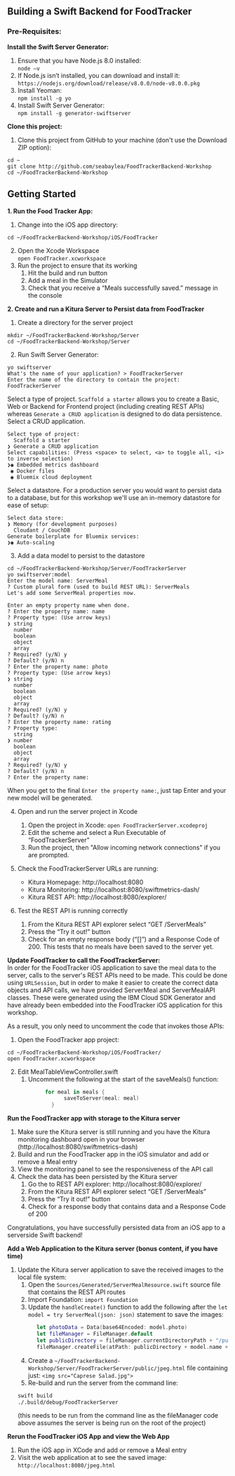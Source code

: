 ## Building a Swift Backend for FoodTracker

### Pre-Requisites:
**Install the Swift Server Generator:**  
1. Ensure that you have Node.js 8.0 installed:  
`node —v` 
2. If Node.js isn’t installed, you can download and install it:  
`https://nodejs.org/download/release/v8.0.0/node-v8.0.0.pkg` 
3. Install Yeoman:  
`npm install -g yo` 
4. Install Swift Server Generator:  
`npm install -g generator-swiftserver`

**Clone this project:**  
1. Clone this project from GitHub to your machine (don't use the Download ZIP option):  
```
cd ~
git clone http://github.com/seabaylea/FoodTrackerBackend-Workshop
cd ~/FoodTrackerBackend-Workshop
```

## Getting Started
**1. Run the Food Tracker App:**  
1. Change into the iOS app directory:  
```
cd ~/FoodTrackerBackend-Workshop/iOS/FoodTracker
```
2. Open the Xcode Workspace  
`open FoodTracker.xcworkspace`
3. Run the project to ensure that its working
    1. Hit the build and run button
    2. Add a meal in the Simulator
    3. Check that you receive a “Meals successfully saved.” message in the console

**2. Create and run a Kitura Server to Persist data from FoodTracker**
1. Create a directory for the server project
```
mkdir ~/FoodTrackerBackend-Workshop/Server
cd ~/FoodTrackerBackend-Workshop/Server
```
2. Run Swift Server Generator:
```
yo swiftserver
What's the name of your application? > FoodTrackerServer
Enter the name of the directory to contain the project: FoodTrackerServer
```
Select a type of project. `Scaffold a starter` allows you to create a Basic, Web or Backend for Frontend project (including creating REST APIs) whereas `Generate a CRUD application` is designed to do data persistence. Select a CRUD application.
```
Select type of project: 
  Scaffold a starter 
❯ Generate a CRUD application
Select capabilities: (Press <space> to select, <a> to toggle all, <i> to inverse selection)
❯◉ Embedded metrics dashboard
 ◉ Docker files
 ◉ Bluemix cloud deployment
```
Select a datastore. For a production server you would want to persist data to a database, but for this workshop we'll use an in-memory datastore for ease of setup:  
```
Select data store: 
❯ Memory (for development purposes) 
  Cloudant / CouchDB
Generate boilerplate for Bluemix services: 
❯◉ Auto-scaling
```
3. Add a data model to persist to the datastore
```
cd ~/FoodTrackerBackend-Workshop/Server/FoodTrackerServer
yo swiftserver:model
Enter the model name: ServerMeal
? Custom plural form (used to build REST URL): ServerMeals
Let's add some ServerMeal properties now.

Enter an empty property name when done.
? Enter the property name: name
? Property type: (Use arrow keys)
❯ string 
  number 
  boolean 
  object 
  array
? Required? (y/N) y
? Default? (y/N) n
? Enter the property name: photo
? Property type: (Use arrow keys)
❯ string 
  number 
  boolean 
  object 
  array 
? Required? (y/N) y
? Default? (y/N) n
? Enter the property name: rating
? Property type: 
  string 
❯ number 
  boolean 
  object 
  array
? Required? (y/N) y
? Default? (y/N) n
? Enter the property name:
```
When you get to the final `Enter the property name:`, just tap Enter and your new model will be generated.

4. Open and run the server project in Xcode
    1. Open the project in Xcode:
`open FoodTrackerServer.xcodeproj`
    2. Edit the scheme and select a Run Executable of “FoodTrackerServer”
    3. Run the project, then "Allow incoming network connections" if you are prompted.

5. Check the FoodTrackerServer URLs are running:
    * Kitura Homepage: http://localhost:8080
    * Kitura Monitoring: http://localhost:8080/swiftmetrics-dash/
    * Kitura REST API: http://localhost:8080/explorer/

6. Test the REST API is running correctly
    1. From the Kitura REST API explorer select “GET /ServerMeals”
    2. Press the “Try it out!” button
    3. Check for an empty response body (“[]”) and a Response Code of 200. This tests that no meals have been saved to the server yet.


**Update FoodTracker to call the FoodTrackerServer:**  
In order for the FoodTracker iOS application to save the meal data to the server, calls to the server's REST APIs need to be made. This could be done using `URLSession`, but in order to make it easier to create the correct data objects and API calls, we have provided ServerMeal and ServerMealAPI classes. These were generated using the IBM Cloud SDK Generator and have already been embedded into the FoodTracker iOS application for this workshop.  

As a result, you only need to uncomment the code that invokes those APIs:

1. Open the FoodTracker app project:
```
cd ~/FoodTrackerBackend-Workshop/iOS/FoodTracker/
open FoodTracker.xcworkspace
```
2. Edit MealTableViewController.swift
    1. Uncomment the following at the start of the saveMeals() function:
```swift
            for meal in meals {
                  saveToServer(meal: meal)
              }
```


**Run the FoodTracker app with storage to the Kitura server**
1. Make sure the Kitura server is still running and you have the Kitura monitoring dashboard open in your browser (http://localhost:8080/swiftmetrics-dash)
2. Build and run the FoodTracker app in the iOS simulator and add or remove a Meal entry
3. View the monitoring panel to see the responsiveness of the API call
4. Check the data has been persisted by the Kitura server
    1. Go the to REST API explorer:    http://localhost:8080/explorer/
    2. From the Kitura REST API explorer select “GET /ServerMeals”
    3. Press the “Try it out!” button
    4. Check for a response body that contains data and a Response Code of 200
    
Congratulations, you have successfully persisted data from an iOS app to a serverside Swift backend!

**Add a Web Application to the Kitura server (bonus content, if you have time)**
1. Update the Kitura server application to save the received images to the local file system:
    1. Open the `Sources/Generated/ServerMealResource.swift` source file that contains the REST API routes
    2. Import Foundation:
    `import Foundation`
    3. Update the `handleCreate()` function to add the following after the `let model = try ServerMeal(json: json)` statement to save the images:
      ```swift
            let photoData = Data(base64Encoded: model.photo)
            let fileManager = FileManager.default
            let publicDirectory = fileManager.currentDirectoryPath + "/public/"
            fileManager.createFile(atPath: publicDirectory + model.name + ".jpg", contents: photoData)
      ```
    4. Create a `~/FoodTrackerBackend-Workshop/Server/FoodTrackerServer/public/jpeg.html` file containing just: 
    `<img src="Caprese Salad.jpg">`
    5. Re-build and run the server from the command line:
    ```sh
    swift build
    ./.build/debug/FoodTrackerServer
    ```
    (this needs to be run from the command line as the fileManager code above assumes the server is being run on the root of the project)
   
**Rerun the FoodTracker iOS App and view the Web App** 
1. Run the iOS app in XCode and add or remove a Meal entry
2. Visit the web application at to see the saved image:
`http://localhost:8080/jpeg.html`

